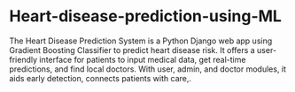 # Heart-disease-prediction-using-ML
The Heart Disease Prediction System is a Python Django web app using Gradient Boosting Classifier to predict heart disease risk. It offers a user-friendly interface for patients to input medical data, get real-time predictions, and find local doctors. With user, admin, and doctor modules, it aids early detection, connects patients with care,.

